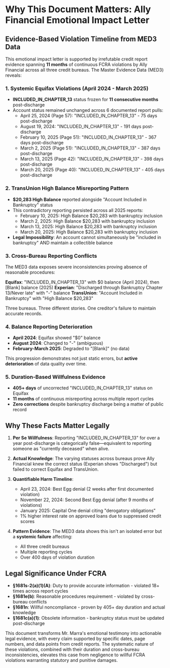 # Why This Document Matters: Ally Financial Emotional Impact Letter

## Evidence-Based Violation Timeline from MED3 Data

This emotional impact letter is supported by irrefutable credit report evidence spanning **11 months** of continuous FCRA violations by Ally Financial across all three credit bureaus. The Master Evidence Data (MED3) reveals:

### 1. **Systemic Equifax Violations (April 2024 - March 2025)**
- **INCLUDED_IN_CHAPTER_13** status frozen for **11 consecutive months** post-discharge
- Account status remained unchanged across 6 documented report pulls:
  - April 25, 2024 (Page 57): "INCLUDED_IN_CHAPTER_13" - 75 days post-discharge
  - August 19, 2024: "INCLUDED_IN_CHAPTER_13" - 191 days post-discharge
  - February 10, 2025 (Page 51): "INCLUDED_IN_CHAPTER_13" - 367 days post-discharge
  - March 2, 2025 (Page 51): "INCLUDED_IN_CHAPTER_13" - 387 days post-discharge
  - March 13, 2025 (Page 42): "INCLUDED_IN_CHAPTER_13" - 398 days post-discharge
  - March 20, 2025 (Page 40): "INCLUDED_IN_CHAPTER_13" - 405 days post-discharge

### 2. **TransUnion High Balance Misreporting Pattern**
- **$20,283 High Balance** reported alongside "Account Included in Bankruptcy" status
- This contradictory reporting persisted across all 2025 reports:
  - February 10, 2025: High Balance $20,283 with bankruptcy inclusion
  - March 2, 2025: High Balance $20,283 with bankruptcy inclusion
  - March 13, 2025: High Balance $20,283 with bankruptcy inclusion
  - March 20, 2025: High Balance $20,283 with bankruptcy inclusion
- **Legal Impossibility**: An account cannot simultaneously be "included in bankruptcy" AND maintain a collectible balance

### 3. **Cross-Bureau Reporting Conflicts**
The MED3 data exposes severe inconsistencies proving absence of reasonable procedures:

**Equifax**: "INCLUDED_IN_CHAPTER_13" with $0 balance (April 2024), then [Blank] balance (2025)
**Experian**: "Discharged through Bankruptcy Chapter 13/Never late" with "-" balance
**TransUnion**: "Account Included in Bankruptcy" with "High Balance $20,283"

Three bureaus. Three different stories. One creditor's failure to maintain accurate records.

### 4. **Balance Reporting Deterioration**
- **April 2024**: Equifax showed "$0" balance
- **August 2024**: Changed to "-" (ambiguous)
- **February-March 2025**: Degraded to "[Blank]" (no data)

This progression demonstrates not just static errors, but **active deterioration** of data quality over time.

### 5. **Duration-Based Willfulness Evidence**
- **405+ days** of uncorrected "INCLUDED_IN_CHAPTER_13" status on Equifax
- **11 months** of continuous misreporting across multiple report cycles
- **Zero corrections** despite bankruptcy discharge being a matter of public record

## Why These Facts Matter Legally

1. **Per Se Willfulness**: Reporting "INCLUDED_IN_CHAPTER_13" for over a year post-discharge is categorically false—equivalent to reporting someone as "currently deceased" when alive.

2. **Actual Knowledge**: The varying statuses across bureaus prove Ally Financial knew the correct status (Experian shows "Discharged") but failed to correct Equifax and TransUnion.

3. **Quantifiable Harm Timeline**:
   - April 23, 2024: Best Egg denial (2 weeks after first documented violation)
   - November 22, 2024: Second Best Egg denial (after 9 months of violations)
   - January 2025: Capital One denial citing "derogatory obligations"
   - 1% higher interest rate on approved loans due to suppressed credit scores

4. **Pattern Evidence**: The MED3 data shows this isn't an isolated error but a **systemic failure** affecting:
   - All three credit bureaus
   - Multiple reporting cycles
   - Over 400 days of violation duration

## Legal Significance Under FCRA

- **§1681s-2(a)(1)(A)**: Duty to provide accurate information - violated 18+ times across report cycles
- **§1681e(b)**: Reasonable procedures requirement - violated by cross-bureau conflicts
- **§1681n**: Willful noncompliance - proven by 405+ day duration and actual knowledge
- **§1681c(a)(1)**: Obsolete information - bankruptcy status must be updated post-discharge

This document transforms Mr. Marra's emotional testimony into actionable legal evidence, with every claim supported by specific dates, page numbers, and data points from credit reports. The systematic nature of these violations, combined with their duration and cross-bureau inconsistencies, elevates this case from negligence to willful FCRA violations warranting statutory and punitive damages.